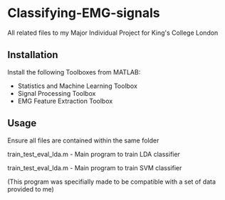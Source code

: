 # Classifying-EMG-signals
All related files to my Major Individual Project for King's College London

## Installation

Install the following Toolboxes from MATLAB: 
- Statistics and Machine Learning Toolbox
- Signal Processing Toolbox
- EMG Feature Extraction Toolbox

## Usage
Ensure all files are contained within the same folder

train_test_eval_lda.m - Main program to train LDA classifier

train_test_eval_lda.m - Main program to train SVM classifier

(This program was specifially made to be compatible with a set of data provided to me)
